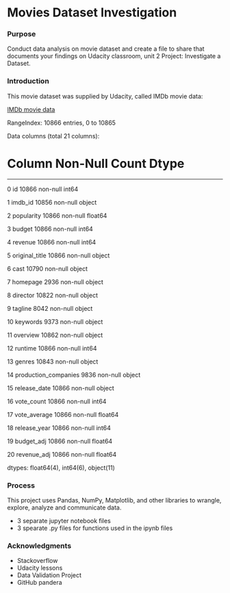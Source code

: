 # Movies Dataset Investigation
### Purpose

Conduct data analysis on movie dataset and create a file to share that documents your findings on Udacity classroom, unit 2 Project: Investigate a Dataset.

### Introduction

This movie dataset was supplied by Udacity, called IMDb movie data:

[IMDb movie data](https://s3.amazonaws.com/video.udacity-data.com/topher/2018/July/5b57919a_data-set-options/data-set-options.pdf)

RangeIndex: 10866 entries, 0 to 10865

Data columns (total 21 columns):
 #   Column                Non-Null Count  Dtype 

---  ------                --------------  -----  

 0   id                    10866 non-null  int64  

 1   imdb_id               10856 non-null  object 

 2   popularity            10866 non-null  float64

 3   budget                10866 non-null  int64  

 4   revenue               10866 non-null  int64  

 5   original_title        10866 non-null  object 

 6   cast                  10790 non-null  object 

 7   homepage              2936 non-null   object 

 8   director              10822 non-null  object 

 9   tagline               8042 non-null   object 

 10  keywords              9373 non-null   object 

 11  overview              10862 non-null  object 

 12  runtime               10866 non-null  int64  

 13  genres                10843 non-null  object 

 14  production_companies  9836 non-null   object 

 15  release_date          10866 non-null  object 

 16  vote_count            10866 non-null  int64  

 17  vote_average          10866 non-null  float64

 18  release_year          10866 non-null  int64  

 19  budget_adj            10866 non-null  float64

 20  revenue_adj           10866 non-null  float64

dtypes: float64(4), int64(6), object(11)

### Process
This project uses Pandas, NumPy, Matplotlib, and other libraries to wrangle, explore, analyze and communicate data.

- 3 separate jupyter notebook files
- 3 spearate .py files for functions used in the ipynb files

### Acknowledgments

- Stackoverflow
- Udacity lessons
- Data Validation Project
- GitHub pandera
